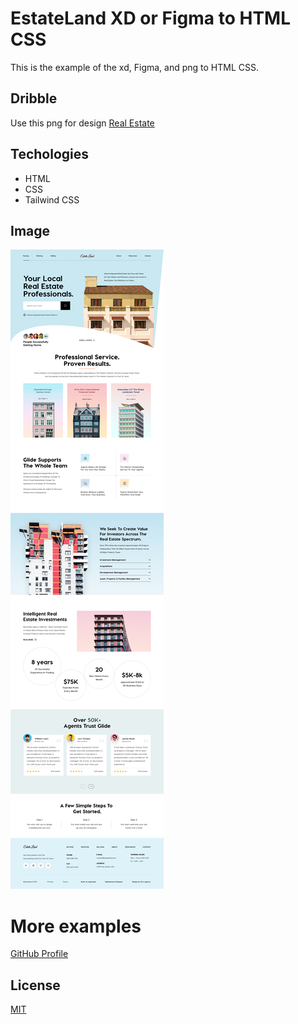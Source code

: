 # EstateLand XD or Figma to HTML CSS

This is the example of the xd, Figma, and png to HTML CSS.

## Dribble

Use this png for design [Real Estate](https://dribbble.com/shots/16922863-Real-Estate-Website) 

## Techologies
- HTML
- CSS
 - Tailwind CSS

## Image
![alt text](https://github.com/BhavikTrambadiya/EstateLand-XD-or-Figma-to-HTML-CSS/blob/master/image.png?raw=true)

# More examples 
[GitHub Profile](https://github.com/BhavikTrambadiya)

## License
[MIT](https://choosealicense.com/licenses/mit/)